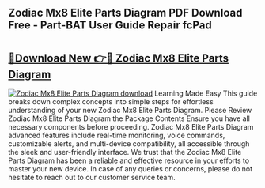 ## Zodiac Mx8 Elite Parts Diagram PDF Download Free - Part-BAT User Guide Repair fcPad

# <h2><a href="http://dfqhd8z.blite.top/?on=Zodiac+Mx8+Elite+Parts+Diagram">🔗Download New 👉🔴 Zodiac Mx8 Elite Parts Diagram</a></h2>

[![Zodiac Mx8 Elite Parts Diagram download](https://i.imgur.com/lujVjoI.png)](http://dfqhd8z.blite.top/?on=Zodiac+Mx8+Elite+Parts+Diagram)
Learning Made Easy This guide breaks down complex concepts into simple steps for effortless understanding of your new Zodiac Mx8 Elite Parts Diagram. Please Review Zodiac Mx8 Elite Parts Diagram the Package Contents Ensure you have all necessary components before proceeding. Zodiac Mx8 Elite Parts Diagram advanced features include real-time monitoring, voice commands, customizable alerts, and multi-device compatibility, all accessible through the sleek and user-friendly interface. We trust that the Zodiac Mx8 Elite Parts Diagram has been a reliable and effective resource in your efforts to master your new device. In case of any queries or concerns, please do not hesitate to reach out to our customer service team.
